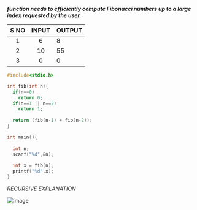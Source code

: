 ***function needs to efficiently compute Fibonacci numbers up to a large index requested by the user.***

| S NO | INPUT | OUTPUT |
| :--: | :---: | ------ |
|  1   |   6   | 8      |
|  2   |  10   | 55     |
|  3   |   0   | 0      |
```c
#include<stdio.h>

int fib(int n){
  if(n==0)
    return 0;
  if(n==1 || n==2)
    return 1;
  
  return (fib(n-1) + fib(n-2));
}

int main(){
  
  int n;
  scanf("%d",&n);
  
  int x = fib(n);
  printf("%d",x);
}
```

*RECURSIVE EXPLANATION*

![image](https://github.com/user-attachments/assets/9aa1da02-e7ad-4e00-a5db-4f9d10cf7d7c)

